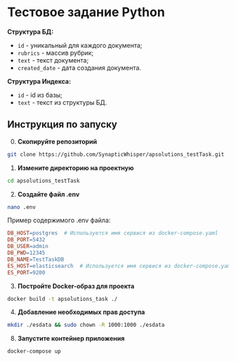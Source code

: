 # Тестовое задание Python

**Структура БД:**

- `id` - уникальный для каждого документа;
- `rubrics` - массив рубрик;
- `text` - текст документа;
- `created_date` - дата создания документа.

**Структура Индекса:**

- `id` - id из базы;
- `text` - текст из структуры БД.

## Инструкция по запуску

0. **Скопируйте репозиторий**

```bash
git clone https://github.com/SynapticWhisper/apsolutions_testTask.git
```

1. **Измените директорию на проектную**

```bash
cd apsolutions_testTask
```

2. **Создайте файл .env**

```bash
nano .env
```

Пример содержимого .env файла:

```makefile
DB_HOST=postgres  # Используется имя сервися из docker-compose.yaml
DB_PORT=5432
DB_USER=admin
DB_PWD=12345
DB_NAME=TestTaskDB
ES_HOST=elasticsearch  # Используется имя сервися из docker-compose.yaml
ES_PORT=9200
```

3. **Постройте Docker-образ для проекта**

```bash
docker build -t apsolutions_task ./
```

4. **Добавление необходимых прав доступа**

```bash
mkdir ./esdata && sudo chown -R 1000:1000 ./esdata
```

8. **Запустите контейнер приложения**

```bash
docker-compose up
```